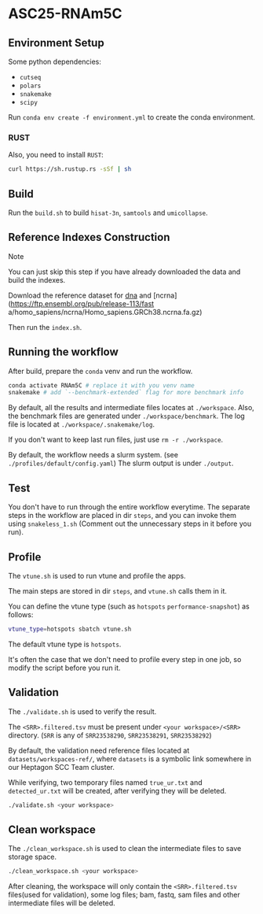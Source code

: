 # ASC25-RNAm5C

## Environment Setup
Some python dependencies:
- `cutseq`
- `polars`
- `snakemake`
- `scipy`

Run `conda env create -f environment.yml` to create the conda environment.

### RUST
Also, you need to install `RUST`:
```bash
curl https://sh.rustup.rs -sSf | sh
```                                                                                                                                                                                                             
## Build
Run the `build.sh` to build `hisat-3n`, `samtools` and `umicollapse`.

## Reference Indexes Construction
> [!NOTE]
> You can just skip this step if you have already downloaded the data and build the indexes.

Download the reference dataset for [dna](https://ftp.ensembl.org/pub/release-113/fasta/homo_sapiens/dna/Homo_sapiens.GRCh38.dna.primary_assembly.fa.gz) and [ncrna](https://ftp.ensembl.org/pub/release-113/fast
a/homo_sapiens/ncrna/Homo_sapiens.GRCh38.ncrna.fa.gz)

Then run the `index.sh`.



## Running the workflow
After build, prepare the `conda` venv and run the workflow.
```bash
conda activate RNAm5C # replace it with you venv name
snakemake # add `--benchmark-extended` flag for more benchmark info
```
By default, all the results and intermediate files locates at `./workspace`. Also, the benchmark files are generated under `./workspace/benchmark`. The log file is located at `./workspace/.snakemake/log`.

If you don't want to keep last run files, just use `rm -r ./workspace`.

By default, the workflow needs a slurm system. (see `./profiles/default/config.yaml`) The slurm output is under `./output`.


## Test
You don't have to run through the entire workflow everytime. The separate steps in the workflow are placed in dir `steps`, and you can invoke them using `snakeless_1.sh` (Comment out the unnecessary steps in it before you run).

## Profile
The `vtune.sh` is used to run vtune and profile the apps.

The main steps are stored in dir `steps`, and `vtune.sh` calls them in it.

You can define the vtune type (such as `hotspots` `performance-snapshot`) as follows:
```sh
vtune_type=hotspots sbatch vtune.sh
```
The default vtune type is `hotspots`.

It's often the case that we don't need to profile every step in one job, so modify the script before you run it.

## Validation
The `./validate.sh` is used to verify the result.

The `<SRR>.filtered.tsv` must be present under `<your workspace>/<SRR>` directory. (`SRR` is any of `SRR23538290`, `SRR23538291`, `SRR23538292`)

By default, the validation need reference files located at `datasets/workspaces-ref/`, where `datasets` is a symbolic link somewhere in our Heptagon SCC Team cluster.

While verifying, two temporary files named `true_ur.txt` and `detected_ur.txt` will be created, after verifying they will be deleted.

```bash
./validate.sh <your workspace>
```

## Clean workspace
The `./clean_workspace.sh` is used to clean the intermediate files to save storage space.
```bash
./clean_workspace.sh <your workspace>
```
After cleaning, the workspace will only contain the `<SRR>.filtered.tsv` files(used for validation), some log files;
bam, fastq, sam files and other intermediate files will be deleted.

